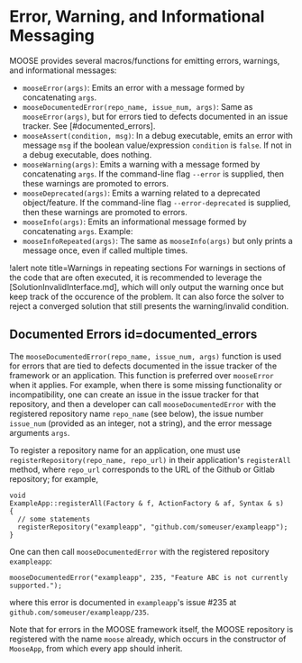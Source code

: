 # Error, Warning, and Informational Messaging

MOOSE provides several macros/functions for emitting errors, warnings, and informational
messages:

- `mooseError(args)`: Emits an error with a message formed by concatenating `args`.
- `mooseDocumentedError(repo_name, issue_num, args)`: Same as `mooseError(args)`, but
  for errors tied to defects documented in an issue tracker. See [#documented_errors].
- `mooseAssert(condition, msg)`: In a debug executable, emits an error with message
  `msg` if the boolean value/expression `condition` is `false`. If not in a debug
  executable, does nothing.
- `mooseWarning(args)`: Emits a warning with a message formed by concatenating `args`.
  If the command-line flag `--error` is supplied, then these warnings are promoted
  to errors.
- `mooseDeprecated(args)`: Emits a warning related to a deprecated object/feature.
  If the command-line flag `--error-deprecated` is supplied, then these warnings
  are promoted to errors.
- `mooseInfo(args)`: Emits an informational message formed by concatenating `args`.
  Example:
- `mooseInfoRepeated(args)`: The same as `mooseInfo(args)` but only prints a message
  once, even if called multiple times.

!alert note title=Warnings in repeating sections
For warnings in sections of the code that are often executed, it is recommended to leverage
the [SolutionInvalidInterface.md], which will only output the warning once but keep track of
the occurence of the problem. It can also force the solver to reject a converged solution that
still presents the warning/invalid condition.

## Documented Errors id=documented_errors

The `mooseDocumentedError(repo_name, issue_num, args)` function is used for errors that are tied to
defects documented in the issue tracker of the framework or an application. This
function is preferred over `mooseError` when it applies. For example, when
there is some missing functionality or incompatibility, one can create an
issue in the issue tracker for that repository, and then a developer can call
`mooseDocumentedError` with the registered repository name `repo_name` (see below), the issue number `issue_num`
(provided as an integer, not a string), and the error message arguments `args`.

To register a repository name for an application, one must use `registerRepository(repo_name, repo_url)`
in their application's `registerAll` method, where `repo_url` corresponds to the
URL of the Github or Gitlab repository; for example,

```
void
ExampleApp::registerAll(Factory & f, ActionFactory & af, Syntax & s)
{
  // some statements
  registerRepository("exampleapp", "github.com/someuser/exampleapp");
}
```

One can then call `mooseDocumentedError` with the registered repository `exampleapp`:

```
mooseDocumentedError("exampleapp", 235, "Feature ABC is not currently supported.");
```

where this error is documented in `exampleapp`'s issue #235 at `github.com/someuser/exampleapp/235`.

Note that for errors in the MOOSE framework itself, the MOOSE repository is
registered with the name `moose` already, which occurs in the constructor
of `MooseApp`, from which every app should inherit.
